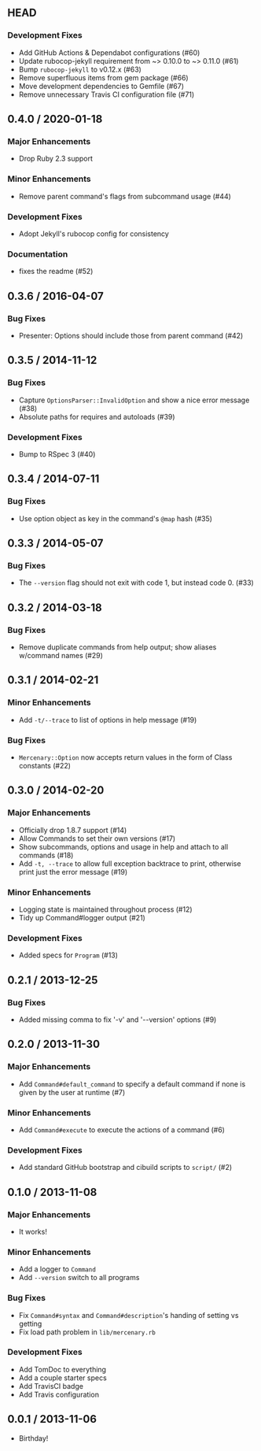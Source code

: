 ## HEAD

### Development Fixes

  * Add GitHub Actions &amp; Dependabot configurations (#60)
  * Update rubocop-jekyll requirement from ~&gt; 0.10.0 to ~&gt; 0.11.0 (#61)
  * Bump `rubocop-jekyll` to v0.12.x (#63)
  * Remove superfluous items from gem package (#66)
  * Move development dependencies to Gemfile (#67)
  * Remove unnecessary Travis CI configuration file (#71)

## 0.4.0 / 2020-01-18

### Major Enhancements

  * Drop Ruby 2.3 support

### Minor Enhancements

  * Remove parent command&#39;s flags from subcommand usage (#44)

### Development Fixes

  * Adopt Jekyll&#39;s rubocop config for consistency

### Documentation

  * fixes the readme (#52)

## 0.3.6 / 2016-04-07

### Bug Fixes

  * Presenter: Options should include those from parent command (#42)

## 0.3.5 / 2014-11-12

### Bug Fixes

  * Capture `OptionsParser::InvalidOption` and show a nice error message (#38)
  * Absolute paths for requires and autoloads (#39)

### Development Fixes

  * Bump to RSpec 3 (#40)

## 0.3.4 / 2014-07-11

### Bug Fixes

  * Use option object as key in the command's `@map` hash (#35)

## 0.3.3 / 2014-05-07

### Bug Fixes

  * The `--version` flag should not exit with code 1, but instead code 0. (#33)

## 0.3.2 / 2014-03-18

### Bug Fixes

  * Remove duplicate commands from help output; show aliases w/command names (#29)

## 0.3.1 / 2014-02-21

### Minor Enhancements

  * Add `-t/--trace` to list of options in help message (#19)

### Bug Fixes

  * `Mercenary::Option` now accepts return values in the form of Class constants (#22)

## 0.3.0 / 2014-02-20

### Major Enhancements

  * Officially drop 1.8.7 support (#14)
  * Allow Commands to set their own versions (#17)
  * Show subcommands, options and usage in help and attach to all commands (#18)
  * Add `-t, --trace` to allow full exception backtrace to print, otherwise print just the error message (#19)

### Minor Enhancements

  * Logging state is maintained throughout process (#12)
  * Tidy up Command#logger output (#21)

### Development Fixes

  * Added specs for `Program` (#13)

## 0.2.1 / 2013-12-25

### Bug Fixes

  * Added missing comma to fix '-v' and '--version' options (#9)

## 0.2.0 / 2013-11-30

### Major Enhancements

  * Add `Command#default_command` to specify a default command if none is given by the user at runtime (#7)

### Minor Enhancements

  * Add `Command#execute` to execute the actions of a command (#6)

### Development Fixes

  * Add standard GitHub bootstrap and cibuild scripts to `script/` (#2)

## 0.1.0 / 2013-11-08

### Major Enhancements

  * It works!

### Minor Enhancements

  * Add a logger to `Command`
  * Add `--version` switch to all programs

### Bug Fixes

  * Fix `Command#syntax` and `Command#description`'s handing of setting vs getting
  * Fix load path problem in `lib/mercenary.rb`

### Development Fixes

  * Add TomDoc to everything
  * Add a couple starter specs
  * Add TravisCI badge
  * Add Travis configuration

## 0.0.1 / 2013-11-06

  * Birthday!
